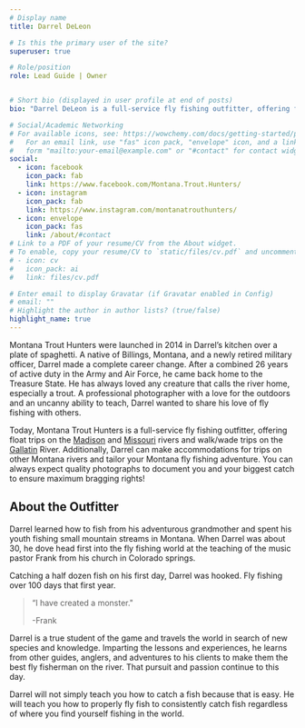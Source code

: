 ```yaml
---
# Display name
title: Darrel DeLeon

# Is this the primary user of the site?
superuser: true

# Role/position
role: Lead Guide | Owner


# Short bio (displayed in user profile at end of posts)
bio: "Darrel DeLeon is a full-service fly fishing outfitter, offering float trips on the Madison River and walk/wade trips on the Gallatin River."

# Social/Academic Networking
# For available icons, see: https://wowchemy.com/docs/getting-started/page-builder/#icons
#   For an email link, use "fas" icon pack, "envelope" icon, and a link in the
#   form "mailto:your-email@example.com" or "#contact" for contact widget.
social:
  - icon: facebook
    icon_pack: fab
    link: https://www.facebook.com/Montana.Trout.Hunters/
  - icon: instagram
    icon_pack: fab
    link: https://www.instagram.com/montanatrouthunters/
  - icon: envelope
    icon_pack: fas
    link: /about/#contact
# Link to a PDF of your resume/CV from the About widget.
# To enable, copy your resume/CV to `static/files/cv.pdf` and uncomment the lines below.
# - icon: cv
#   icon_pack: ai
#   link: files/cv.pdf

# Enter email to display Gravatar (if Gravatar enabled in Config)
# email: ""
# Highlight the author in author lists? (true/false)
highlight_name: true
---
```


Montana Trout Hunters were launched in 2014 in Darrel’s kitchen over a plate of spaghetti. A native of Billings, Montana, and a newly retired military officer, Darrel made a complete career change. After a combined 26 years of active duty in the Army and Air Force, he came back home to the Treasure State. He has always loved any creature that calls the river home, especially a trout. A professional photographer with a love for the outdoors and an uncanny ability to teach, Darrel wanted to share his love of fly fishing with others.

Today, Montana Trout Hunters is a full-service fly fishing outfitter, offering float trips on the [Madison](/our-rivers/#madison-river) and [Missouri](/our-rivers/#missouri-river) rivers and walk/wade trips on the [Gallatin](/our-rivers/#gallatin-river) River. Additionally, Darrel can make accommodations for trips on other Montana rivers and tailor your Montana fly fishing adventure. You can always expect quality photographs to document you and your biggest catch to ensure maximum bragging rights!  


## About the Outfitter

Darrel learned how to fish from his adventurous grandmother and spent his youth fishing small mountain streams in Montana. When Darrel was about 30, he dove head first into the fly fishing world at the teaching of the music pastor Frank from his church in Colorado springs.

Catching a half dozen fish on his first day, Darrel was hooked. Fly fishing over 100 days that first year.  

> “I have created a monster."
>
> \-Frank

Darrel is a true student of the game and travels the world in search of new species and knowledge. Imparting the lessons and experiences, he learns from other guides, anglers, and adventures to his clients to make them the best fly fisherman on the river. That pursuit and passion continue to this day.

Darrel will not simply teach you how to catch a fish because that is easy. He will teach you how to properly fly fish to consistently catch fish regardless of where you find yourself fishing in the world.
